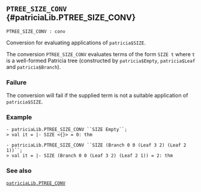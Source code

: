 ## `PTREE_SIZE_CONV` {#patriciaLib.PTREE_SIZE_CONV}


```
PTREE_SIZE_CONV : conv
```



Conversion for evaluating applications of `patricia$SIZE`.


The conversion `PTREE_SIZE_CONV` evaluates terms of the form `SIZE t` where `t` is a well-formed Patricia tree (constructed by `patricia$Empty`, `patricia$Leaf` and `patricia$Branch`).

### Failure

The conversion will fail if the supplied term is not a suitable application of `patricia$SIZE`.

### Example

    
    - patriciaLib.PTREE_SIZE_CONV ``SIZE Empty``;
    > val it = |- SIZE <{}> = 0: thm
    
    - patriciaLib.PTREE_SIZE_CONV ``SIZE (Branch 0 0 (Leaf 3 2) (Leaf 2 1))``;
    > val it = |- SIZE (Branch 0 0 (Leaf 3 2) (Leaf 2 1)) = 2: thm
    

### See also

[`patriciaLib.PTREE_CONV`](#patriciaLib.PTREE_CONV)

